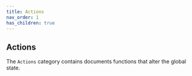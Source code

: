 ```yaml
---
title: Actions
nav_order: 1
has_children: true
---
```


## Actions

The `Actions` category contains documents functions that alter the global state.